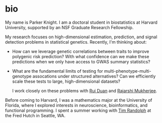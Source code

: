 # bio 

My name is Parker Knight. I am a doctoral student in biostatistics at Harvard
University, supported by an NSF Graduate Research Fellowship. 

My research focuses on high-dimensional estimation, prediction, and signal detection problems
in statistical genetics. Recently, I'm thinking about:

- How can we leverage genetic correlations between traits to improve polygenic
  risk prediction? With what confidence can we make these predictions when we
  only have access to GWAS summary statistics?
- What are the fundamental limits of testing for multi-phenotype-multi-genotype
  assocations under structured alternatives? Can we efficiently scale these tests to large,
  high-dimensional datasets?

  I work closely on these problems with [Rui
  Duan](https://www.hsph.harvard.edu/profile/rui-duan/) and [Rajarshi
  Mukherjee](https://scholar.harvard.edu/rajarshi/home).
  
Before coming to Harvard, I was a mathematics major at the University of
Florida, where I explored interests in neuroscience, bioinformatics, and
functional programming. I spent a summer working with [Tim Randolph](https://www.fredhutch.org/en/faculty-lab-directory/randolph-tim.html) at the Fred Hutch
in Seattle, WA.
